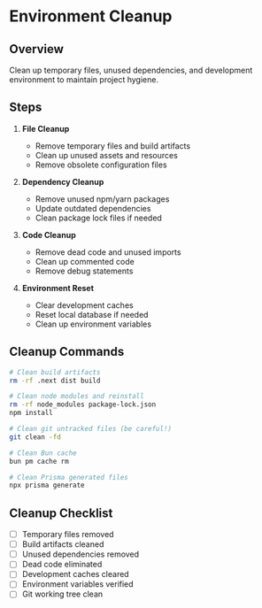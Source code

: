 # Environment Cleanup

## Overview
Clean up temporary files, unused dependencies, and development environment to maintain project hygiene.

## Steps
1. **File Cleanup**
   - Remove temporary files and build artifacts
   - Clean up unused assets and resources
   - Remove obsolete configuration files

2. **Dependency Cleanup**
   - Remove unused npm/yarn packages
   - Update outdated dependencies
   - Clean package lock files if needed

3. **Code Cleanup**
   - Remove dead code and unused imports
   - Clean up commented code
   - Remove debug statements

4. **Environment Reset**
   - Clear development caches
   - Reset local database if needed
   - Clean up environment variables

## Cleanup Commands
```bash
# Clean build artifacts
rm -rf .next dist build

# Clean node modules and reinstall
rm -rf node_modules package-lock.json
npm install

# Clean git untracked files (be careful!)
git clean -fd

# Clean Bun cache
bun pm cache rm

# Clean Prisma generated files
npx prisma generate
```

## Cleanup Checklist
- [ ] Temporary files removed
- [ ] Build artifacts cleaned
- [ ] Unused dependencies removed
- [ ] Dead code eliminated
- [ ] Development caches cleared
- [ ] Environment variables verified
- [ ] Git working tree clean
